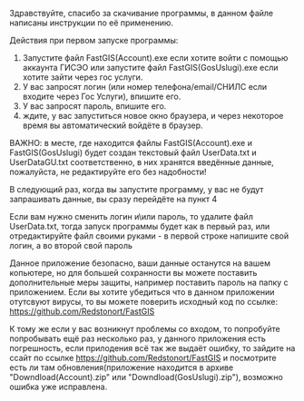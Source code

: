 Здравствуйте, спасибо за скачивание программы, в данном файле написаны инструкции по её применению.

Действия при первом запуске программы:
1. Запустите файл FastGIS(Account).exe если хотите войти с помощью аккаунта ГИСЭО или запустите файл FastGIS(GosUslugi).exe если хотите зайти через гос услуги.
2. У вас запросят логин (или номер телефона/email/СНИЛС если входите через Гос Услуги), впишите его.
3. У вас запросят пароль, впишите его.
4. ждите, у вас запуститься новое окно браузера, и через некоторое время вы автоматический войдёте в браузер.

ВАЖНО: в месте, где находится файлы FastGIS(Account).exe и FastGIS(GosUslugi) будет создан текстовый файл UserData.txt и UserDataGU.txt соответственно, в них хранятся введённые данные, пожалуйста, не редактируйте его без надобности!

В следующий раз, когда вы запустите программу, у вас не будут запрашивать данные, вы сразу перейдёте на пункт 4

Если вам нужно сменить логин и\или пароль, то удалите файл UserData.txt, тогда запуск программы будет как в первый раз, или отредактируйте файл своими руками - в первой строке напишите свой логин, а во второй свой пароль

Данное приложение безопасно, ваши данные останутся на вашем копьютере, но для большей сохранности вы можете поставить дополнительные меры защиты, например поставить пароль на папку с приложением.
Если вы хотите убедиться что в данном приложении отутсвуют вирусы, то вы можете поверить исходный код по ссылке: https://github.com/Redstonort/FastGIS

К тому же если у вас возникнут проблемы со входом, то попробуйте попробывать ещё раз несколько раз, у данного приложения есть погрешность, если прилодения всё так же выдаёт ошибку, то зайдите на ссайт по ссылке https://github.com/Redstonort/FastGIS
и посмотрите есть ли там обновления(приложение находится в архиве "Downdload(Account).zip" или "Downdload(GosUslugi).zip"), возможно ошибка уже исправлена.
